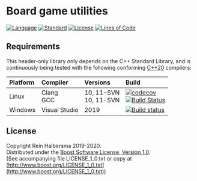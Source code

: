 # Board game utilities

[![Language](https://img.shields.io/badge/language-C++-blue.svg)](https://isocpp.org/)
[![Standard](https://img.shields.io/badge/c%2B%2B-20-blue.svg)](https://en.wikipedia.org/wiki/C%2B%2B#Standardization)
[![License](https://img.shields.io/badge/license-Boost-blue.svg)](https://opensource.org/licenses/BSL-1.0)
[![Lines of Code](https://tokei.rs/b1/github/rhalbersma/tabula?category=code)](https://github.com/rhalbersma/tabula)

## Requirements

This header-only library only depends on the C++ Standard Library, and is continuously being tested with the following conforming [C++20](http://www.open-std.org/jtc1/sc22/wg21/prot/14882fdis/n4860.pdf) compilers:

| Platform | Compiler | Versions | Build |
| :------- | :------- | :------- | :---- |
| Linux    | Clang <br> GCC | 10, 11-SVN<br> 10, 11-SVN | [![codecov](https://codecov.io/gh/rhalbersma/tabula/branch/master/graph/badge.svg)](https://codecov.io/gh/rhalbersma/tabula) <br> [![Build Status](https://travis-ci.org/rhalbersma/tabula.svg)](https://travis-ci.org/rhalbersma/tabula) |
| Windows  | Visual Studio  | 2019                      | [![Build status](https://ci.appveyor.com/api/projects/status/86oy76904uc4newg?svg=true)](https://ci.appveyor.com/project/rhalbersma/tabula) |

## License

Copyright Rein Halbersma 2019-2020.  
Distributed under the [Boost Software License, Version 1.0](http://www.boost.org/users/license.html).  
(See accompanying file LICENSE_1_0.txt or copy at [http://www.boost.org/LICENSE_1_0.txt](http://www.boost.org/LICENSE_1_0.txt))

